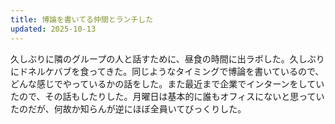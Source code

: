 ```yaml
---
title: 博論を書いてる仲間とランチした
updated: 2025-10-13
---
```

久しぶりに隣のグループの人と話すために、昼食の時間に出ラボした。久しぶりにドネルケバブを食ってきた。同じようなタイミングで博論を書いているので、どんな感じでやっているかの話をした。また最近まで企業でインターンをしていたので、その話もしたりした。月曜日は基本的に誰もオフィスにないと思っていたのだが、何故か知らんが逆にほぼ全員いてびっくりした。